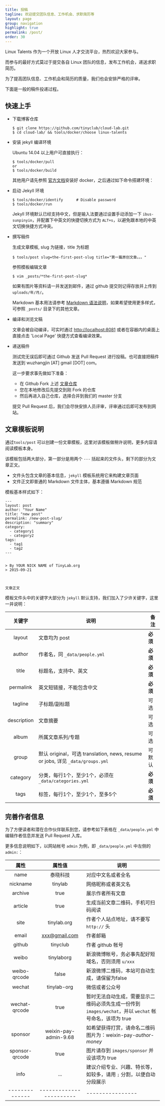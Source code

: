 ```yaml
---
title: 投稿
tagline: 欢迎提交团队信息、工作机会、求职简历等
layout: page
group: navigation
highlight: true
permalink: /post/
order: 30
---
```


Linux Talents 作为一个开放 Linux 人才交流平台，热烈欢迎大家参与。

而参与的最好方式莫过于提交各自 Linux 团队的信息，发布工作机会，递送求职简历。

为了提高团队信息、工作机会和简历的质量，我们也会安排严格的评审。

下面是一般的稿件投递过程。

## 快速上手

* 下载博客仓库

      $ git clone https://github.com/tinyclub/cloud-lab.git
      $ cd cloud-lab/ && tools/docker/choose linux-talents

* 安装 jekyll 编译环境

  Ubuntu 14.04 以上用户可直接执行：

      $ tools/docker/pull
      or
      $ tools/docker/build

  其他用户请先参照 [官方文档](https://docs.docker.com/engine/installation/linux/)安装好 docker，之后通过如下命令搭建环境：

* 启动 Jekyll 环境

      $ tools/docker/identify      # Disable password
      $ tools/docker/run

  Jekyll 环境默认已经支持中文，但是输入法要通过设置手动添加一下 `ibus-sunpinyin`，并配置下中英文的快捷切换方式为 `ALT+s`，以避免跟本地的中英文切换快捷方式冲突。

* 撰写稿件

  生成文章模板, slug 为链接，title 为标题

      $ tools/post slug=the-first-post-slug title="第一篇原创文章。。。"

  参照模板编辑文章

      $ vim _posts/*the-first-post-slug*

  如果有图片等资料请一并发送到邮件，通过 github 提交则记得存放并上传到 `uploads/年/月/`。

  Markdown 基本用法请参考 [Markdown 语法说明][2]，如果希望使用更多样式，可参照 `_posts/` 目录下的其他文章。

* 编译和浏览文稿

  文章会被自动编译，可实时通过 <http://localhost:8081> 或者在容器内的桌面上直接点击 'Local Page' 快捷方式查看编译效果。

* 递送稿件

  测试完无误后即可通过 Github 发送 Pull Request 进行投稿。也可直接把稿件发送到 wuzhangjin [AT] gmail [DOT] com。

  这一步要求事先做如下准备：

    * 在 Github Fork 上述 [文章仓库][1]
    * 您在本地修改后先提交到刚 Fork 的仓库
    * 然后再进入自己仓库，选择合并到我们的 master 分支

  提交 Pull Request 后，我们会尽快安排人员评审，评审通过后即可发布到网站。

## 文章模板说明

通过`tools/post` 可以创建一份文章模板，这里对该模板做稍许说明，更多内容请阅读模板本身。

该模板包括两大部分，第一部分是用两个 `---` 括起来的文件头，剩下的部分为文章正文。

* 文件头包含文章的基本信息，`jekyll` 模板系统用它来构建文章页面
* 文件正文即普通的 Markdown 文件主体，基本遵循 Markdown 规范

模板基本样式如下：

    ---
    layout: post
    author: "Your Name"
    title: "new post"
    permalink: /new-post-slug/
    description: "summary"
    category:
      - category1
      - category2
    tags:
      - tag1
      - tag2
    ---


    > By YOUR NICK NAME of TinyLab.org
    > 2015-09-21



    文章正文




模板文件头中的关键字大部分为 `jekyll` 默认支持，我们加入了少许关键字，这里一并说明：

| 关键字 | 说明              |  备注     |
|:------:|-------------------|---------------|
|layout  | 文章均为 post     | **必须**
|author  | 作者名，同 `_data/people.yml` | **必须**
|title   | 标题名，支持中、英文      | **必须**
|permalink| 英文短链接，不能包含中文 | **必须**
|tagline  | 子标题/副标题            | 可选
|description| 文章摘要              | 可选
|album      | 所属文章系列/专题     | 可选
|group      | 默认 original，可选 translation, news, resume or jobs, 详见 `_data/groups.yml` | 可默认
|category   | 分类，每行1个，至少1个，必须在`_data/categories.yml` | **必须**
|tags       | 标签，每行1个，至少1个，至多5个 | **必须**

## 完善作者信息

为了方便读者和潜在合作伙伴联系到您，请参考如下表格在 `_data/people.yml` 中编辑作者信息并发送 Pull Request 入库。

更多信息说明如下，以网站帐号 `admin` 为例，即 `_data/people.yml` 中左侧的 `admin:`：

|属性    |   属性值      |  说明                    |
|:------:|:-------------:|--------------------------|
|name    | 泰晓科技      | 对应中文名或者全名
|nickname| tinylab       | 网络昵称或者英文名
|archive | true          | 展示作者所有文章
|article | true          | 生成当前文章二维码，手机可扫码阅读
|site    | tinylab.org   | 作者个人站点地址，请不要写 `http://` 头
|email   | xxx@gmail.com | 作者邮箱
|github  | tinyclub             | 作者 github 帐号
|weibo   | tinylaborg           | 新浪微博帐号，务必事先配好短域名，否则须用 `u/xxx`
|weibo-qrcode  | false          | 新浪微博二维码，本站可自动生成，请保留为false
|wechat        | tinylab-org    | 微信或者公众号
|wechat-qrcode | true           | 暂时无法自动生成，需要显示二维码必须先生成一份传到 `images/wechat`，并以 `wechat` 帐号命名，该项为 true
|sponsor       | weixin-pay-admin-9.68 | 如希望获得打赏，请命名二维码图片为：weixin-pay-*author*-*money*
|sponsor-qrcode| true                  | 图片请存到 `images/sponsor` 并设该项为 true
|info          | ...                   | 建议介绍专业、兴趣、特长等，如较多，请用 `;` 分割，以便自动分段展示
|--------------|-----------------------|----------------|

 [1]: https://github.com/linux-talents/linux-talents.github.io.git
 [2]: http://wowubuntu.com/markdown/
